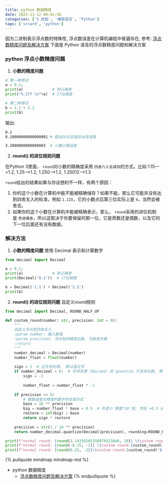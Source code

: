 ```yaml
---
title: python 数据精度
date: 2022-11-12 00:42:56
categories: ['5.技能', '编程语言', 'Python']
tags: ['srcard', 'python']
---
```


因为二进制表示浮点数的特殊性, 浮点数误差在计算机编程中普遍存在, 参考: [浮点数精度问题及解决方案](../470a5dfca1767e244348ef8f44fe8d57791fbc8d)
下面是 Python 语言的浮点数精度问题和解决方案
  
  
### python 浮点小数精度问题

1. **小数的精度问题**
  
```python
# 第一种情况
a = 0.1;
print(a)             # 默认精度
print("%.17f \n"%a)  # 17位精度

# 第二种情况
b = 1.1 + 2.2
print(b)

```
输出:
```sh
0.1 
0.10000000000000001 # 超出16位后就会出现误差

3.3000000000000003  # 小数计算误差
```
<!--SR:!2025-01-11,498,250-->

2. **round() 的进位规则问题**
  
在Python 3里面， `round`对小数的精确度采用 `四舍六入五成双`的方式。比如 1.15—>1.2, 1.25—>1.2, 1.250—>1.2, 1.25012—>1.3
   
`round`给出的结果如果与你设想的不一样，有两个原因：
   
1.  你的这个小数在计算机中能不能被精确储存？如果不能，那么它可能并没有达到四舍五入的标准，例如 `1.115`，它的小数点后第三位实际上是 `4`，当然会被舍去。    
2.  如果你的这个小数在计算机中能被精确表示，那么， `round`采用的进位机制是 `奇进偶舍`，所以这取决于你要保留的那一位，它是奇数还是偶数，以及它的下一位后面还有没有数据。
<!--SR:!2025-01-12,499,250-->
  
  
### 解决方法

1. **小数的精度问题** 使用 Decimal 表示和计算数字
```python
from decimal import Decimal

a = 0.1;
print(a)             # 默认精度
print(Decimal('0.1'))  # 17位精度

b = Decimal('1.1') + Decimal('2.2')
print(b)

```

2. **round() 的进位规则问题** 自定义round规则
```python
from decimal import Decimal, ROUND_HALF_UP

def custom_round(number: str, precision: int = 0):  
    """  
    自定义浮点型四舍五入  
    :param number: 输入数值  
    :param precision: 浮点型的精度位数, 可能是负数  
    :return:  
    """    
    number_decimal = Decimal(number)  
    number_float = float(number)  
  
    sign = 1  # 正负号处理， 默认是正号  
    if number_decimal < 0:  # 符号变更 (Decimal 的 quantize 不支持负数, 需要先转为正数)  
        sign = -1
        
        number_float = number_float * -1  
  
    if precision <= 0:  
        # 整数或者负精度的数字的处理方式  
        base = 10 ** precision  
        big = number_float * base + 0.5  # 先变小'精度*10'倍, 然后 +0.5 进位  
        restore = int(big) / base  
        return sign * restore  
  
    precision = str(1 / 10 ** precision)  
    return number_decimal.quantize(Decimal(precision), rounding=ROUND_HALF_UP) * sign

print(f"normal round: {round(3.14159265358979323846, 19)} \tcustom round:{custom_round('3.14159265358979323846', 19)}")  
print(f"normal round: {round(-6.25, -1)} \tcustom round:{custom_round('-6.25', -1)}")  
print(f"normal round: {round(6.25, -2)}\tcustom round:{custom_round('6.25', -2)}")

```


{% pullquote mindmap mindmap-md %}
- python 数据精度
  - [浮点数精度问题及解决方案](../470a5dfca1767e244348ef8f44fe8d57791fbc8d)
{% endpullquote %}